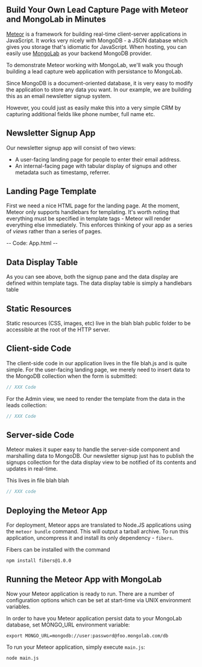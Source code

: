 ## Build Your Own Lead Capture Page with Meteor and MongoLab in Minutes

[Meteor](http://meteor.com) is a framework for building real-time client-server
applications in JavaScript. It works very nicely with MongoDB - a JSON database
which gives you storage that's idiomatic for JavaScript. When hosting, you can
easily use [MongoLab](http://mongolab.com) as your backend MongoDB provider.

To demonstrate Meteor working with MongoLab, we'll walk you though building a lead
capture web application with persistance to MongoLab.

Since MongoDB is a document-oriented database, it is very easy to modify the
application to store any data you want. In our example, we are building this as
an email newsletter signup system.

However, you could just as easily make this into a very simple CRM by capturing
additional fields like phone number, full name etc.

## Newsletter Signup App

Our newsletter signup app will consist of two views:

* A user-facing landing page for people to enter their email address.
* An internal-facing page with tabular display of signups and other metadata such as timestamp, referrer.

## Landing Page Template

First we need a nice HTML page for the landing page. At the moment, Meteor only supports
handlebars for templating. It's worth noting that everything must be specified in template tags -
Meteor will render everything else immediately. This enforces thinking of your app as a series of
_views_ rather than a series of pages.

-- Code: App.html --




## Data Display Table

As you can see above, both the signup pane and the data display are defined within template tags. The
data display table is simply a handlebars table 

## Static Resources

Static resources (CSS, images, etc) live in the blah blah public folder to be accessible at the root of the HTTP server.


## Client-side Code

The client-side code in our application lives in the file blah.js and is quite simple. For the user-facing landing page, we merely need to insert data to the MongoDB collection when the form is submitted:

```javascript
// XXX Code
```

For the Admin view, we need to render the template from the data in the leads collection:

```javascript
// XXX Code
```

## Server-side Code

Meteor makes it super easy to handle the server-side component and marshalling
data to MongoDB. Our newsletter signup just has to publish the signups collection
for the data display view to be notified of its contents and updates in real-time.

This lives in file blah blah

```javascript
// XXX code
```


## Deploying the Meteor App

For deployment, Meteor apps are translated to Node.JS applications using the
`meteor bundle` command. This will output a tarball archive. To run this
application, uncompress it and install its only dependency - `fibers`.

Fibers can be installed with the command

`npm install fibers@1.0.0`

## Running the Meteor App with MongoLab

Now your Meteor application is ready to run. There are a number of
configuration options which can be set at start-time via UNIX environment
variables. 

In order to have you Meteor application persist data to your MongoLab database, set MONGO_URL environment variable:

`export MONGO_URL=mongodb://user:password@foo.mongolab.com/db`

To run your Meteor application, simply execute `main.js`:

`node main.js`
